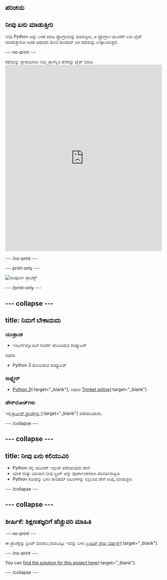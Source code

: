 ## ಪರಿಚಯ

## ನೀವು ಏನು ಮಾಡುತ್ತೀರಿ

ನೀವು Python ಅನ್ನು ಬಳಕೆ ಮಾಡಿ ಪ್ರೋಗ್ರಾಮನ್ನು ರಚಿಸುತ್ತೀರಿ, ಆ ಪ್ರೋಗ್ರಾಂ ಯೂಸರ್ ಏನು ಟೈಪ್ ಮಾಡುತ್ತಾರೋ ಅದರ ಆಧಾರದ ಮೇಲೆ ರಾಂಡಮ್ ಆಗಿ ಕಥೆಯನ್ನು ಉತ್ಪಾದಿಸುತ್ತದೆ.

\--- no-print \---

ಕಥೆಯನ್ನು ಪ್ರಾರಂಭಿಸಲು ನಿಮ್ಮ ಡ್ರ್ಯಾಗನ್ನಿನ ಹೆಸರನ್ನು ಟೈಪ್ ಮಾಡಿ. <iframe src="https://trinket.io/embed/python/904db1ae15?outputOnly=true&runOption=console&start=result&showInstructions=true" width="100%" height="600" frameborder="0" marginwidth="0" marginheight="0" allowfullscreen mark="crwd-mark"></iframe> 

\--- /no-print \---

\--- print-only \---

![ಸಂಪೂರ್ಣ ಪ್ರಾಜೆಕ್ಟ್](images/storytime-final.png)

\--- /print-only \---

## \--- collapse \---

## title: ನಿಮಗೆ ಬೇಕಾದುದು

### ಯಂತ್ರಾಂಶ

- ಇಂಟರ್ನೆಟ್ನೊಂದಿಗೆ ಸಂಪರ್ಕ ಹೊಂದಿರುವ ಕಂಪ್ಯೂಟರ್

ಅಥವಾ

- Python 3 ಹೊಂದಿರುವ ಕಂಪ್ಯೂಟರ್

### ಸಾಫ್ಟ್ವೇರ್

- [Python 3](https://www.python.org/downloads/){:target="_blank"}, ಅಥವಾ [Trinket online](https://trinket.io/){:target="_blank"}

### ಡೌನ್‌ಲೋಡ್‌ಗಳು

ಇಲ್ಲಿ[ಸ್ಟಾರ್ಟರ್ ಪ್ರಾಜೆಕ್ಟನ್ನು ](https://trinket.io/python/a0aaa62eab){:target="_blank"} ಪಡೆಯಬಹುದು.

\--- /collapse \---

## \--- collapse \---

## title: ನೀವು ಏನು ಕಲಿಯುವಿರಿ

- Python ನಲ್ಲಿ ಯೂಸರ್ ಇನ್ಪುಟ್ ಪಡೆಯುವುದು ಹೇಗೆ
- ಯಾಕೆ ಮತ್ತು ಯಾವಾಗ ನೀವು ಸ್ಟ್ರಿಂಗ್ ಅನ್ನು ಪೂರ್ಣಾಂಕಗಳಾಗಿ ಪರಿವರ್ತಿಸುತ್ತೀರಿ
- Python ಕೋಡನ್ನು ಬಳಸಿ ರಾಂಡಮ್ ಐಟಂಗಳನ್ನು ಲಿಸ್ಟಿನಿಂದ ಹೇಗೆ ಆಯ್ಕೆ ಮಾಡುತ್ತೀರಿ

\--- /collapse \---

## \--- collapse \---

## ಶೀರ್ಷಿಕೆ: ಶಿಕ್ಷಣತಜ್ಞರಿಗೆ ಹೆಚ್ಚುವರಿ ಮಾಹಿತಿ

\--- no-print \---

ಈ ಪ್ರಾಜೆಕ್ಟನ್ನು ಪ್ರಿಂಟ್ ಮಾಡಲು,ದಯವಿಟ್ಟು ಇದನ್ನು ಬಳಸಿ [ಪ್ರಿಂಟರ್ ಫ್ರೆಂಡ್ಲಿ ವರ್ಷನ್](https://projects.raspberrypi.org/en/projects/storytime/print){:target="_blank"}.

\--- /no-print \---

You can [find the solution for this project here](https://rpf.io/p/en/storytime){:target="_blank"}.

\--- /collapse \---